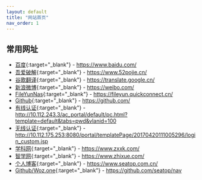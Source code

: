 ```yaml
---
layout: default
title: "网站首页"
nav_order: 1
---
```


## 常用网址
- [百度](https://www.baidu.com/){:target="_blank"} - https://www.baidu.com/
- [吾爱破解](https://www.52pojie.cn/){:target="_blank"} - https://www.52pojie.cn/
- [谷歌翻译](https://translate.google.cn/){:target="_blank"} - https://translate.google.cn/
- [新浪微博](https://weibo.com/){:target="_blank"} - https://weibo.com/
- [FileYunNas](https://fileyun.quickconnect.cn/){:target="_blank"} - https://fileyun.quickconnect.cn/
- [Github](https://github.com/){:target="_blank"} - https://github.com/
- [有线认证](http://10.112.243.3/ac_portal/default/pc.html?template=default&tabs=pwd&vlanid=100){:target="_blank"} - http://10.112.243.3/ac_portal/default/pc.html?template=default&tabs=pwd&vlanid=100
- [无线认证](http://10.112.175.253:8080/portal/templatePage/20170420111005296/login_custom.jsp){:target="_blank"} - http://10.112.175.253:8080/portal/templatePage/20170420111005296/login_custom.jsp
- [学科网](https://www.zxxk.com/){:target="_blank"} - https://www.zxxk.com/
- [智学网](https://www.zhixue.com/){:target="_blank"} - https://www.zhixue.com/
- [个人博客](https://www.seatop.com.cn/){:target="_blank"} - https://www.seatop.com.cn/
- [Github/Woz.one](https://github.com/seatop/nav){:target="_blank"} - https://github.com/seatop/nav
